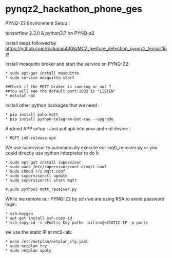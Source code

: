 # pynqz2_hackathon_phone_ges

PYNQ-Z2 Environment Setup : 

tensorflow 2.3.0 & python3.7 on PYNQ-z2 

Install steps followed by https://github.com/rockman4308/MC2_gesture_detection_pynqz2_tensorflow 

Install mosquitto broker and start the service on PYNQ-Z2: 
    
    * sudo apt-get install mosquitto
    * sudo service mosquitto start 
    
    ##Check if the MQTT broker is running or not ?
    ##You will see the default port:1883 is "LISTEN"
    * netstat –at    

Install other python packages that we need : 

    * pip install paho-mqtt
    * pip install python-telegram-bot-raw --upgrade

Android APP setup : 
Just put apk into your android device .

    * MQTT_in0-release.apk

We use supervisor to automatically execute our mqtt_receiver.py or you could directly use python interpreter to do it.

    * sudo apt-get install supervisor 
    * sudo nano /etc/supervisor/conf.d/mqtt.conf
    * sudo chmod 775 mqtt.conf
    * sudo supervisorctl update
    * sudo supervisorctl start mqtt
    
    # sudo python3 mqtt_receiver.py

While we remote our PYNQ-Z2 by ssh we are using RSA to avoid password login:
    
    * ssh-keygen
    * apt-get install ssh-copy-id
    * ssh-copy-id -i <Public Key path>  xilinx@<STATIC IP -p port>
    
we use the static IP at mc2-lab:
    
    * nano /etc/netplan/netplan_cfg.yaml
    * sudo netplan try
    * sudo netplan apply
